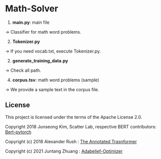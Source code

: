 # Math-Solver

1. **main.py**: main file

→ Classifier for math word problems.

2. **Tokenizer.py**

→ If you need vocab.txt, execute Tokenizer.py.

2. **generate_training_data.py**

→ Check all path.

4. **corpus.tsv**: math word problems (sample)

→ We provide a sample text in the corpus file.

## License
This project is licensed under the terms of the Apache License 2.0.

Copyright 2018 Junseong Kim, Scatter Lab, respective BERT contributors: [Bert-pytorch](https://github.com/codertimo/BERT-pytorch)

Copyright (c) 2018 Alexander Rush : [The Annotated Trasnformer](https://github.com/harvardnlp/annotated-transformer)

Copyright (c) 2021 Juntang Zhuang : [Adabelief-Optimizer](https://github.com/juntang-zhuang/Adabelief-Optimizer)